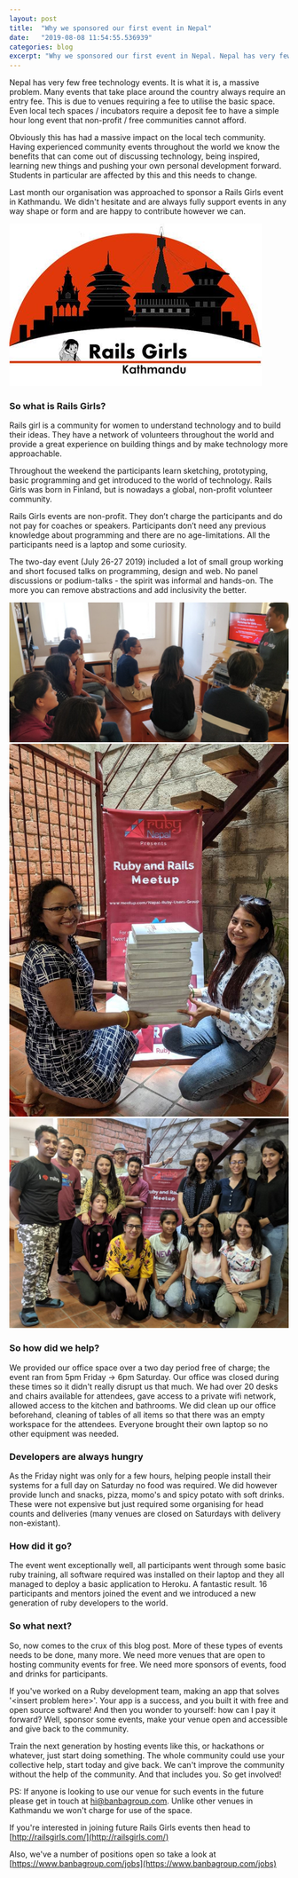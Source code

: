 ```yaml
---
layout: post
title:  "Why we sponsored our first event in Nepal"
date:   "2019-08-08 11:54:55.536939"
categories: blog
excerpt: "Why we sponsored our first event in Nepal. Nepal has very few free technology events.  It is what it is, a massive problem.  Many events that take place around the country always require an entry fee.  This is due to venues requiring a fee to utilise the basic space.  Even local tech spaces / incubators require a deposit fee to have a simple hour long event that non-profit / free communities cannot afford." 
---
```


Nepal has very few free technology events.  It is what it is, a massive problem.  Many events that take place around the country always require an entry fee.  This is due to venues requiring a fee to utilise the basic space.  Even local tech spaces / incubators require a deposit fee to have a simple hour long event that non-profit / free communities cannot afford.

Obviously this has had a massive impact on the local tech community.  Having experienced  community events throughout the world we know the benefits that can come out of discussing technology, being inspired, learning new things and pushing your own personal development forward.  Students in particular are affected by this and this needs to change. 

Last month our organisation was approached to sponsor a Rails Girls event in Kathmandu.  We didn't hesitate and are always fully support events in any way shape or form and are happy to contribute however we can.

<div class="text-center mt-5">
  <img src="/assets/images/railsgirls/rails-girls-1.jpeg" alt="Rails Girls Kathmandu" title="Rails Girls Kathmandu" class="img-responsive" />
</div>

### So what is Rails Girls?

Rails girl is a community for women to understand technology and to build their ideas.  They have a network of volunteers throughout the world and provide a great experience on building things and by make technology more approachable.

Throughout the weekend the participants learn sketching, prototyping, basic programming and get introduced to the world of technology.  Rails Girls was born in Finland, but is nowadays a global, non-profit volunteer community.

Rails Girls events are non-profit. They don’t charge the participants and do not pay for coaches or speakers. Participants don’t need any previous knowledge about programming and there are no age-limitations. All the participants need is a laptop and some curiosity.

The two-day event (July 26-27 2019) included a lot of small group working and short focused talks on programming, design and web. No panel discussions or podium-talks - the spirit was informal and hands-on. The more you can remove abstractions and add inclusivity the better.

<div class="row flex mb-10">
  <div class="column width-4 mt-5">
    <img src="/assets/images/railsgirls/rails-girls-3.jpeg" alt="Rails Girls Kathmandu" title="Rails Girls Kathmandu" class="img-responsive  mt-5" />
  </div>
  <div class="column width-4 mt-5">
    <img src="/assets/images/railsgirls/rails-girls-4.jpeg" alt="Rails Girls Kathmandu" title="Rails Girls Kathmandu" class="img-responsive mt-5" />
  </div>

  <div class="column width-4 mt-5">
    <img src="/assets/images/railsgirls/rails-girls-6.jpeg" alt="Rails Girls Kathmandu" title="Rails Girls Kathmandu" class="img-responsive" />
  </div>
</div>

### So how did we help?

We provided our office space over a two day period free of charge; the event ran from 5pm Friday -> 6pm Saturday.  Our office was closed during these times so it didn't really disrupt us that much.  We had over 20 desks and chairs available for attendees, gave access to a private wifi network, allowed access to the kitchen and bathrooms.  We did clean up our office beforehand, cleaning of tables of all items so that there was an empty workspace for the attendees.  Everyone brought their own laptop so no other equipment was needed.

### Developers are always hungry

As the Friday night was only for a few hours, helping people install their systems for a full day on Saturday no food was required. We did however provide lunch and snacks, pizza, momo's and spicy potato with soft drinks.  These were not expensive but just required some organising for head counts and deliveries (many venues are closed on Saturdays with delivery non-existant).

### How did it go?

The event went exceptionally well, all participants went through some basic ruby training, all software required was installed on their laptop and they all managed to deploy a basic application to Heroku.  A fantastic result.  16 participants and mentors joined the event and we introduced a new generation of ruby developers to the world.

### So what next?

So, now comes to the crux of this blog post.  More of these types of events needs to be done, many more.  We need more venues that are open to hosting community events for free.  We need more sponsors of events, food and drinks for participants.

If you've worked on a Ruby development team, making an app that solves '\<insert problem here>'. Your app is a success, and you built it with free and open source software!  And then you wonder to yourself: how can I pay it forward?  Well, sponsor some events, make your venue open and accessible and give back to the community.

Train the next generation by hosting events like this, or hackathons or whatever, just start doing something.  The whole community could use your collective help, start today and give back.  We can't improve the community without the help of the community. And that includes you. So get involved!

PS: If anyone is looking to use our venue for such events in the future please get in touch at [hi@banbagroup.com](mailto:hi@banbagroup.com).  Unlike other venues in Kathmandu we won't charge for use of the space.

If you're interested in joining future Rails Girls events then head to [http://railsgirls.com/](http://railsgirls.com/)

Also, we've a number of positions open so take a look at [https://www.banbagroup.com/jobs](https://www.banbagroup.com/jobs)
